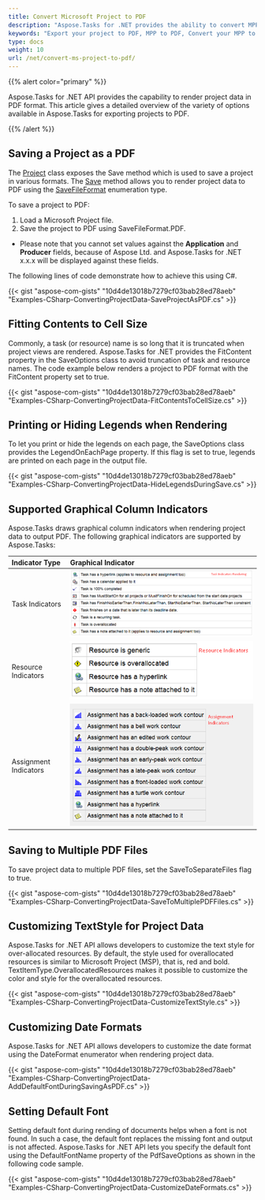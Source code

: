 ```yaml
---
title: Convert Microsoft Project to PDF
description: "Aspose.Tasks for .NET provides the ability to convert MPP or MPX files to PDF. To tune the result PDF document one can use PdfSaveOptions."
keywords: "Export your project to PDF, MPP to PDF, Convert your MPP to PDF, Convert Microsoft Project to PDF, convert MPP to PDF, save project data to PDF, Aspose.Tasks, C#"
type: docs
weight: 10
url: /net/convert-ms-project-to-pdf/
---
```


{{% alert color="primary" %}}

Aspose.Tasks for .NET API provides the capability to render project data in PDF format. This article gives a detailed overview of the variety of options available in Aspose.Tasks for exporting projects to PDF.

{{% /alert %}}

## **Saving a Project as a PDF**
The [Project](https://apireference.aspose.com/tasks/net/aspose.tasks/project) class exposes the Save method which is used to save a project in various formats. The [Save](https://apireference.aspose.com/tasks/net/aspose.tasks.project/save/methods/3) method allows you to render project data to PDF using the [SaveFileFormat](https://apireference.aspose.com/tasks/net/aspose.tasks.saving/savefileformat) enumeration type.

To save a project to PDF:

1. Load a Microsoft Project file.
2. Save the project to PDF using SaveFileFormat.PDF.

- Please note that you cannot set values against the **Application** and **Producer** fields, because of Aspose Ltd. and Aspose.Tasks for .NET x.x.x will be displayed against these fields.

The following lines of code demonstrate how to achieve this using C#.

{{< gist "aspose-com-gists" "10d4de13018b7279cf03bab28ed78aeb" "Examples-CSharp-ConvertingProjectData-SaveProjectAsPDF.cs" >}}

## **Fitting Contents to Cell Size**
Commonly, a task (or resource) name is so long that it is truncated when project views are rendered. Aspose.Tasks for .NET provides the FitContent property in the SaveOptions class to avoid truncation of task and resource names. The code example below renders a project to PDF format with the FitContent property set to true.

{{< gist "aspose-com-gists" "10d4de13018b7279cf03bab28ed78aeb" "Examples-CSharp-ConvertingProjectData-FitContentsToCellSize.cs" >}}

## **Printing or Hiding Legends when Rendering**
To let you print or hide the legends on each page, the SaveOptions class provides the LegendOnEachPage property. If this flag is set to true, legends are printed on each page in the output file.

{{< gist "aspose-com-gists" "10d4de13018b7279cf03bab28ed78aeb" "Examples-CSharp-ConvertingProjectData-HideLegendsDuringSave.cs" >}}

## **Supported Graphical Column Indicators**
Aspose.Tasks draws graphical column indicators when rendering project data to output PDF. The following graphical indicators are supported by Aspose.Tasks:

|**Indicator Type**|**Graphical Indicator**|
| :- | :- |
|Task Indicators|![task graphical indicators](convert-ms-project-to-pdf_1.png)|
|Resource Indicators|![resource graphical indicators](convert-ms-project-to-pdf_2.png)|
|Assignment Indicators|![assignment graphical indicators](convert-ms-project-to-pdf_3.png)|

## **Saving to Multiple PDF Files**
To save project data to multiple PDF files, set the SaveToSeparateFiles flag to true.

{{< gist "aspose-com-gists" "10d4de13018b7279cf03bab28ed78aeb" "Examples-CSharp-ConvertingProjectData-SaveToMultiplePDFFiles.cs" >}}

## **Customizing TextStyle for Project Data**
Aspose.Tasks for .NET API allows developers to customize the text style for over-allocated resources. By default, the style used for overallocated resources is similar to Microsoft Project (MSP), that is, red and bold. TextItemType.OverallocatedResources makes it possible to customize the color and style for the overallocated resources.

{{< gist "aspose-com-gists" "10d4de13018b7279cf03bab28ed78aeb" "Examples-CSharp-ConvertingProjectData-CustomizeTextStyle.cs" >}}

## **Customizing Date Formats**
Aspose.Tasks for .NET API allows developers to customize the date format using the DateFormat enumerator when rendering project data.

{{< gist "aspose-com-gists" "10d4de13018b7279cf03bab28ed78aeb" "Examples-CSharp-ConvertingProjectData-AddDefaultFontDuringSavingAsPDF.cs" >}}

## **Setting Default Font**
Setting default font during rending of documents helps when a font is not found. In such a case, the default font replaces the missing font and output is not affected. Aspose.Tasks for .NET API lets you specify the default font using the DefaultFontName property of the PdfSaveOptions as shown in the following code sample.

{{< gist "aspose-com-gists" "10d4de13018b7279cf03bab28ed78aeb" "Examples-CSharp-ConvertingProjectData-CustomizeDateFormats.cs" >}}
